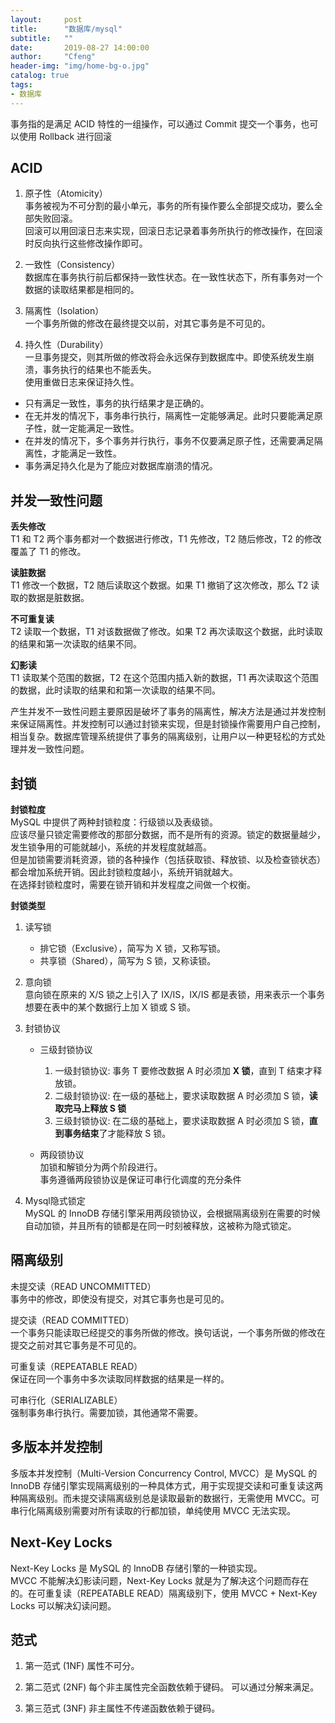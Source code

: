 ```yaml
---
layout:     post
title:      "数据库/mysql"
subtitle:   ""
date:       2019-08-27 14:00:00
author:     "Cfeng"
header-img: "img/home-bg-o.jpg"
catalog: true
tags:
- 数据库
---
```

事务指的是满足 ACID 特性的一组操作，可以通过 Commit 提交一个事务，也可以使用 Rollback 进行回滚      
        
## ACID
1. 原子性（Atomicity）       
事务被视为不可分割的最小单元，事务的所有操作要么全部提交成功，要么全部失败回滚。         
回滚可以用回滚日志来实现，回滚日志记录着事务所执行的修改操作，在回滚时反向执行这些修改操作即可。        

2. 一致性（Consistency）        
数据库在事务执行前后都保持一致性状态。在一致性状态下，所有事务对一个数据的读取结果都是相同的。       

3. 隔离性（Isolation）        
一个事务所做的修改在最终提交以前，对其它事务是不可见的。      

4. 持久性（Durability）        
一旦事务提交，则其所做的修改将会永远保存到数据库中。即使系统发生崩溃，事务执行的结果也不能丢失。      
使用重做日志来保证持久性。      

* 只有满足一致性，事务的执行结果才是正确的。
* 在无并发的情况下，事务串行执行，隔离性一定能够满足。此时只要能满足原子性，就一定能满足一致性。
* 在并发的情况下，多个事务并行执行，事务不仅要满足原子性，还需要满足隔离性，才能满足一致性。
* 事务满足持久化是为了能应对数据库崩溃的情况。

## 并发一致性问题    
**丢失修改**      
T1 和 T2 两个事务都对一个数据进行修改，T1 先修改，T2 随后修改，T2 的修改覆盖了 T1 的修改。      
    
**读脏数据**      
T1 修改一个数据，T2 随后读取这个数据。如果 T1 撤销了这次修改，那么 T2 读取的数据是脏数据。
    
**不可重复读**    
T2 读取一个数据，T1 对该数据做了修改。如果 T2 再次读取这个数据，此时读取的结果和第一次读取的结果不同。     
     
**幻影读**      
T1 读取某个范围的数据，T2 在这个范围内插入新的数据，T1 再次读取这个范围的数据，此时读取的结果和和第一次读取的结果不同。    
       
产生并发不一致性问题主要原因是破坏了事务的隔离性，解决方法是通过并发控制来保证隔离性。并发控制可以通过封锁来实现，但是封锁操作需要用户自己控制，相当复杂。数据库管理系统提供了事务的隔离级别，让用户以一种更轻松的方式处理并发一致性问题。       
      
       
## 封锁
**封锁粒度**     
MySQL 中提供了两种封锁粒度：行级锁以及表级锁。     
应该尽量只锁定需要修改的那部分数据，而不是所有的资源。锁定的数据量越少，发生锁争用的可能就越小，系统的并发程度就越高。    
但是加锁需要消耗资源，锁的各种操作（包括获取锁、释放锁、以及检查锁状态）都会增加系统开销。因此封锁粒度越小，系统开销就越大。    
在选择封锁粒度时，需要在锁开销和并发程度之间做一个权衡。         
      
**封锁类型**       
1. 读写锁  
    * 排它锁（Exclusive），简写为 X 锁，又称写锁。    
    * 共享锁（Shared），简写为 S 锁，又称读锁。    
2. 意向锁     
意向锁在原来的 X/S 锁之上引入了 IX/IS，IX/IS 都是表锁，用来表示一个事务想要在表中的某个数据行上加 X 锁或 S 锁。        
     
3. 封锁协议       
    * 三级封锁协议   
        1. 一级封锁协议: 事务 T 要修改数据 A 时必须加 **X 锁**，直到 T 结束才释放锁。       
        2. 二级封锁协议: 在一级的基础上，要求读取数据 A 时必须加 S 锁，**读取完马上释放 S 锁**   
        3. 三级封锁协议: 在二级的基础上，要求读取数据 A 时必须加 S 锁，**直到事务结束**了才能释放 S 锁。      
    
    * 两段锁协议      
    加锁和解锁分为两个阶段进行。     
    事务遵循两段锁协议是保证可串行化调度的充分条件    
    
4. Mysql隐式锁定   
MySQL 的 InnoDB 存储引擎采用两段锁协议，会根据隔离级别在需要的时候自动加锁，并且所有的锁都是在同一时刻被释放，这被称为隐式锁定。      
    
## 隔离级别    
未提交读（READ UNCOMMITTED）   
事务中的修改，即使没有提交，对其它事务也是可见的。     

提交读（READ COMMITTED）   
一个事务只能读取已经提交的事务所做的修改。换句话说，一个事务所做的修改在提交之前对其它事务是不可见的。      

可重复读（REPEATABLE READ）    
保证在同一个事务中多次读取同样数据的结果是一样的。     

可串行化（SERIALIZABLE）      
强制事务串行执行。需要加锁，其他通常不需要。         
    
## 多版本并发控制
多版本并发控制（Multi-Version Concurrency Control, MVCC）是 MySQL 的 InnoDB 存储引擎实现隔离级别的一种具体方式，用于实现提交读和可重复读这两种隔离级别。而未提交读隔离级别总是读取最新的数据行，无需使用 MVCC。可串行化隔离级别需要对所有读取的行都加锁，单纯使用 MVCC 无法实现。     
   
## Next-Key Locks
Next-Key Locks 是 MySQL 的 InnoDB 存储引擎的一种锁实现。     
MVCC 不能解决幻影读问题，Next-Key Locks 就是为了解决这个问题而存在的。在可重复读（REPEATABLE READ）隔离级别下，使用 MVCC + Next-Key Locks 可以解决幻读问题。       
   
## 范式   
1. 第一范式 (1NF)
属性不可分。

2. 第二范式 (2NF)
每个非主属性完全函数依赖于键码。
可以通过分解来满足。    
    
3. 第三范式 (3NF)
   非主属性不传递函数依赖于键码。    
    
    
    